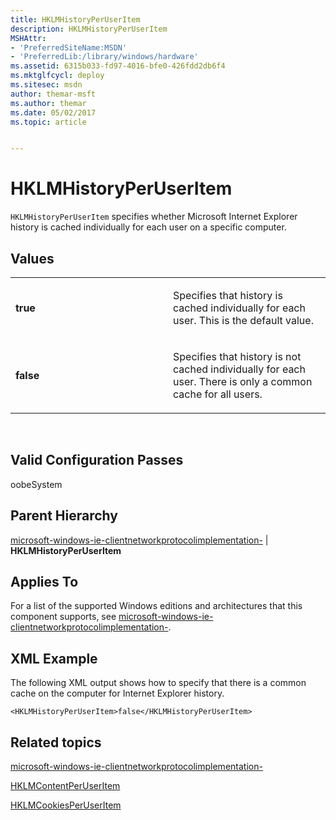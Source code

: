 ```yaml
---
title: HKLMHistoryPerUserItem
description: HKLMHistoryPerUserItem
MSHAttr:
- 'PreferredSiteName:MSDN'
- 'PreferredLib:/library/windows/hardware'
ms.assetid: 6315b033-fd97-4016-bfe0-426fdd2db6f4
ms.mktglfcycl: deploy
ms.sitesec: msdn
author: themar-msft
ms.author: themar
ms.date: 05/02/2017
ms.topic: article


---
```


# HKLMHistoryPerUserItem


`HKLMHistoryPerUserItem` specifies whether Microsoft Internet Explorer history is cached individually for each user on a specific computer.

## Values


<table>
<colgroup>
<col width="50%" />
<col width="50%" />
</colgroup>
<tbody>
<tr class="odd">
<td><p><strong>true</strong></p></td>
<td><p>Specifies that history is cached individually for each user. This is the default value.</p></td>
</tr>
<tr class="even">
<td><p><strong>false</strong></p></td>
<td><p>Specifies that history is not cached individually for each user. There is only a common cache for all users.</p></td>
</tr>
</tbody>
</table>

 

## Valid Configuration Passes


oobeSystem

## Parent Hierarchy


[microsoft-windows-ie-clientnetworkprotocolimplementation-](microsoft-windows-ie-clientnetworkprotocolimplementation.md) | **HKLMHistoryPerUserItem**

## Applies To


For a list of the supported Windows editions and architectures that this component supports, see [microsoft-windows-ie-clientnetworkprotocolimplementation-](microsoft-windows-ie-clientnetworkprotocolimplementation.md).

## XML Example


The following XML output shows how to specify that there is a common cache on the computer for Internet Explorer history.

```
<HKLMHistoryPerUserItem>false</HKLMHistoryPerUserItem>
```

## Related topics


[microsoft-windows-ie-clientnetworkprotocolimplementation-](microsoft-windows-ie-clientnetworkprotocolimplementation.md)

[HKLMContentPerUserItem](microsoft-windows-ie-clientnetworkprotocolimplementation-hklmcontentperuseritem.md)

[HKLMCookiesPerUserItem](microsoft-windows-ie-clientnetworkprotocolimplementation-hklmcookiesperuseritem.md)

 

 







